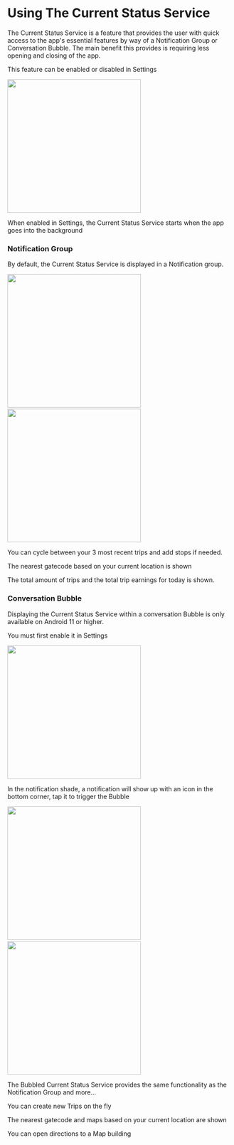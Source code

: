 Using The Current Status Service
============

The Current Status Service is a feature that provides the user with quick access to the app's essential features by way of
a Notification Group or Conversation Bubble. The main benefit this provides is requiring less opening and closing of the app.

This feature can be enabled or disabled in Settings

<img src="./images/current_status_service_setting.png" width="300">


When enabled in Settings, the Current Status Service starts when the app goes into the background


### Notification Group

By default, the Current Status Service is displayed in a Notification group. 

<img src="./images/current_status_service_notif_group_collasped.png" width="300">
&nbsp;
&nbsp;
&nbsp;      
<img src="./images/current_status_service_notif_group_expanded.png" width="300">

You can cycle between your 3 most recent trips and add stops if needed.

The nearest gatecode based on your current location is shown

The total amount of trips and the total trip earnings for today is shown.


### Conversation Bubble

Displaying the Current Status Service within a conversation Bubble is only available on Android 11 or higher.

You must first enable it in Settings

<img src="./images/current_status_service_display_as_bubble_setting.png" width="300">


In the notification shade, a notification will show up with an icon in the bottom corner, tap it to trigger the Bubble


<img src="./images/current_status_service_notif_to_bubble.png" width="300">
&nbsp;
&nbsp;
&nbsp; 
<img src="./images/current_status_service_bubble.png" width="300">

The Bubbled Current Status Service provides the same functionality as the Notification Group and more...

You can create new Trips on the fly

The nearest gatecode and maps based on your current location are shown

You can open directions to a Map building

